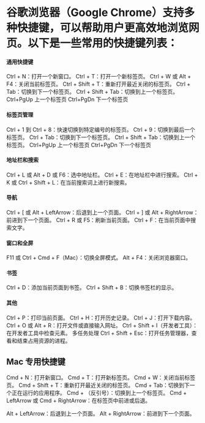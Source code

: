 # 谷歌浏览器（Google Chrome）支持多种快捷键，可以帮助用户更高效地浏览网页。以下是一些常用的快捷键列表：

#### 通用快捷键
Ctrl + N：打开一个新窗口。
Ctrl + T：打开一个新标签页。
Ctrl + W 或 Alt + F4：关闭当前标签页。
Ctrl + Shift + T：重新打开最近关闭的标签页。
Ctrl + Tab：切换到下一个标签页。
Ctrl + Shift + Tab：切换到上一个标签页。
Ctrl+PgUp 上一个标签页
Ctrl+PgDn 下一个标签页
#### 标签页管理
Ctrl + 1 到 Ctrl + 8：快速切换到特定编号的标签页。
Ctrl + 9：切换到最后一个标签页。
Ctrl + Tab：切换到下一个标签页。
Ctrl + Shift + Tab：切换到上一个标签页。
Ctrl+PgUp 上一个标签页
Ctrl+PgDn 下一个标签页
#### 地址栏和搜索
Ctrl + L 或 Alt + D 或 F6：选中地址栏。
Ctrl + E：在地址栏中进行搜索。
Ctrl + K 或 Ctrl + Shift + L：在当前搜索词上进行新搜索。
#### 导航
Ctrl + [ 或 Alt + LeftArrow：后退到上一个页面。
Ctrl + ] 或 Alt + RightArrow：前进到下一个页面。
Ctrl + R 或 F5：刷新当前页面。
Ctrl + F：在当前页面中搜索文字。
#### 窗口和全屏
F11 或 Ctrl + Cmd + F（Mac）：切换全屏模式。
Alt + F4：关闭浏览器窗口。
#### 书签
Ctrl + D：添加当前页面到书签。
Ctrl + Shift + B：切换书签栏的显示。
#### 其他
Ctrl + P：打印当前页面。
Ctrl + H：打开历史记录。
Ctrl + J：打开下载内容。
Ctrl + O 或 Alt + R：打开文件或直接输入网址。
Ctrl + Shift + I（开发者工具）：在开发者工具中检查元素。
多任务处理
Ctrl + Shift + Esc：打开任务管理器，查看和结束占用资源的进程。

## Mac 专用快捷键

Cmd + N：打开新窗口。
Cmd + T：打开新标签页。
Cmd + W：关闭当前标签页。
Cmd + Shift + T：重新打开最近关闭的标签页。
Cmd + Tab：切换到下一个正在运行的应用程序。
Cmd + （反引号）：切换到上一个标签页。
Cmd + LeftArrow 或 Cmd + RightArrow：在标签页中前进或后退。

Alt + LeftArrow：后退到上一个页面。
Alt + RightArrow：前进到下一个页面。